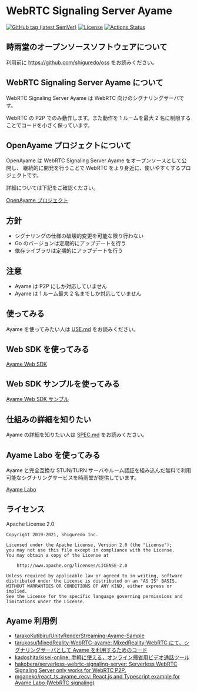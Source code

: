 # WebRTC Signaling Server Ayame

[![GitHub tag (latest SemVer)](https://img.shields.io/github/tag/OpenAyame/ayame.svg)](https://github.com/OpenAyame/ayame)
[![License](https://img.shields.io/badge/License-Apache%202.0-blue.svg)](https://opensource.org/licenses/Apache-2.0)
[![Actions Status](https://github.com/OpenAyame/ayame/workflows/Go%20Build%20&%20Format/badge.svg)](https://github.com/OpenAyame/ayame/actions)

## 時雨堂のオープンソースソフトウェアについて

利用前に https://github.com/shiguredo/oss をお読みください。

## WebRTC Signaling Server Ayame について

WebRTC Signaling Server Ayame は WebRTC 向けのシグナリングサーバです。

WebRTC の P2P でのみ動作します。また動作を 1 ルームを最大 2 名に制限することでコードを小さく保っています。

## OpenAyame プロジェクトについて

OpenAyame は WebRTC Signaling Server Ayame をオープンソースとして公開し、
継続的に開発を行うことで WebRTC をより身近に、使いやすくするプロジェクトです。

詳細については下記をご確認ください。

[OpenAyame プロジェクト](http://bit.ly/OpenAyame)

## 方針

- シグナリングの仕様の破壊的変更を可能な限り行わない
- Go のバージョンは定期的にアップデートを行う
- 依存ライブラリは定期的にアップデートを行う

## 注意

- Ayame は P2P にしか対応していません
- Ayame は 1 ルーム最大 2 名までしか対応していません

## 使ってみる

Ayame を使ってみたい人は [USE.md](docs/USE.md) をお読みください。

## Web SDK を使ってみる

[Ayame Web SDK](https://github.com/OpenAyame/ayame-web-sdk)

## Web SDK サンプルを使ってみる

[Ayame Web SDK サンプル](https://github.com/OpenAyame/ayame-web-sdk-samples)

## 仕組みの詳細を知りたい

Ayame の詳細を知りたい人は [SPEC.md](docs/SPEC.md) をお読みください。

## Ayame Labo を使ってみる

Ayame と完全互換な STUN/TURN サーバやルーム認証を組み込んだ無料で利用可能なシグナリングサービスを時雨堂が提供しています。

[Ayame Labo](https://ayame-labo.shiguredo.jp/)

## ライセンス

Apache License 2.0

```
Copyright 2019-2021, Shiguredo Inc.

Licensed under the Apache License, Version 2.0 (the "License");
you may not use this file except in compliance with the License.
You may obtain a copy of the License at

    http://www.apache.org/licenses/LICENSE-2.0

Unless required by applicable law or agreed to in writing, software
distributed under the License is distributed on an "AS IS" BASIS,
WITHOUT WARRANTIES OR CONDITIONS OF ANY KIND, either express or implied.
See the License for the specific language governing permissions and
limitations under the License.
```

## Ayame 利用例

- [tarakoKutibiru/UnityRenderStreaming\-Ayame\-Sample](https://github.com/tarakoKutibiru/UnityRenderStreaming-Ayame-Sample)
- [tarukosu/MixedReality\-WebRTC\-ayame: MixedReality\-WebRTC にて、シグナリングサーバとして Ayame を利用するためのコード](https://github.com/tarukosu/MixedReality-WebRTC-ayame)
- [kadoshita/kisei\-online: 手軽に使える，オンライン帰省用ビデオ通話ツール](https://github.com/kadoshita/kisei-online)
- [hakobera/serverless\-webrtc\-signaling\-server: Serverless WebRTC Signaling Server only works for WebRTC P2P\.](https://github.com/hakobera/serverless-webrtc-signaling-server)
- [mganeko/react\_ts\_ayame\_recv: React\.js and Typescript example for Ayame Labo \(WebRTC signaling\)](https://github.com/mganeko/react_ts_ayame_recv)
